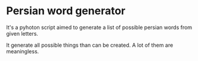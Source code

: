 # Persian word generator

It's a pyhoton script aimed to generate a list of possible persian words from given letters.

It generate all possible things than can be created. A lot of them are meaningless. 

